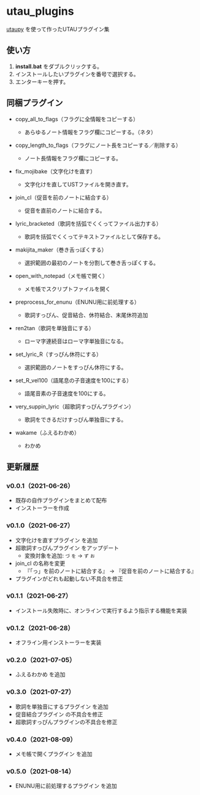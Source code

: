 # utau_plugins
[utaupy](https://github.com/oatsu-gh/utaupy) を使って作ったUTAUプラグイン集

## 使い方

1. **install.bat** をダブルクリックする。
2. インストールしたいプラグインを番号で選択する。
3. エンターキーを押す。

## 同梱プラグイン

- copy_all_to_flags（フラグに全情報をコピーする）

  - あらゆるノート情報をフラグ欄にコピーする。（ネタ）
- copy_length_to_flags（フラグにノート長をコピーする／削除する）

  - ノート長情報をフラグ欄にコピーする。
- fix_mojibake（文字化けを直す）

  - 文字化けを直してUSTファイルを開き直す。
- join_cl（促音を前のノートに結合する）

  - 促音を直前のノートに結合する。
- lyric_bracketed（歌詞を括弧でくくってファイル出力する）

  - 歌詞を括弧でくくってテキストファイルとして保存する。
- makijita_maker（巻き舌っぽくする）

  - 選択範囲の最初のノートを分割して巻き舌っぽくする。
- open_with_notepad（メモ帳で開く）
  - メモ帳でスクリプトファイルを開く
- preprocess_for_enunu（ENUNU用に前処理する）
  - 歌詞すっぴん、促音結合、休符結合、末尾休符追加
- ren2tan（歌詞を単独音にする）

  - ローマ字連続音はローマ字単独音になる。
- set_lyric_R（すっぴん休符にする）

  - 選択範囲のノートをすっぴん休符にする。
- set_R_vel100（語尾息の子音速度を100にする）

  - 語尾音素の子音速度を100にする。
- very_suppin_lyric（超歌詞すっぴんプラグイン）

  - 歌詞をできるだけすっぴん単独音にする。
- wakame（ふえるわかめ）

  - わかめ

## 更新履歴

### v0.0.1（2021-06-26）

- 既存の自作プラグインをまとめて配布
- インストーラーを作成

### v0.1.0（2021-06-27）

- 文字化けを直すプラグイン を追加
- 超歌詞すっぴんプラグイン をアップデート
    - 変換対象を追加: `づ` `を` → `ず` `お`
- join_cl の名称を変更
    - 『「っ」を前のノートに結合する』 → 『促音を前のノートに結合する』
- プラグインがどれも起動しない不具合を修正

### v0.1.1（2021-06-27）

- インストール失敗時に、オンラインで実行するよう指示する機能を実装

### v0.1.2（2021-06-28）

- オフライン用インストーラーを実装

### v0.2.0（2021-07-05）

- ふえるわかめ を追加

### v0.3.0（2021-07-27）

- 歌詞を単独音にするプラグイン を追加
- 促音結合プラグイン の不具合を修正
- 超歌詞すっぴんプラグインの不具合を修正

### v0.4.0（2021-08-09）

- メモ帳で開くプラグイン を追加

### v0.5.0（2021-08-14）

- ENUNU用に前処理するプラグイン を追加

